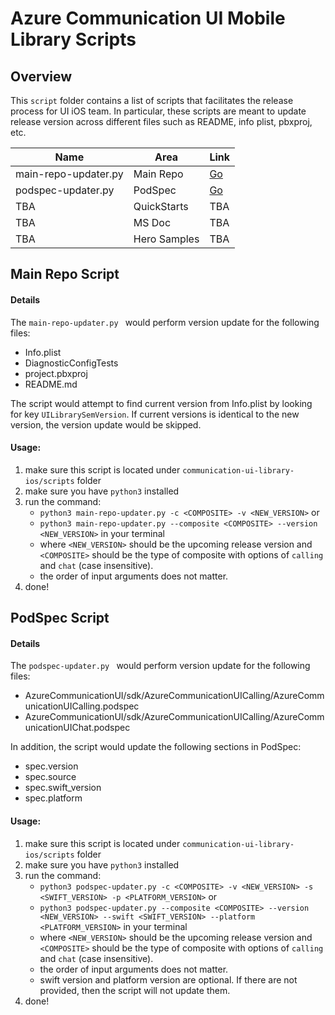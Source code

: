 # Azure Communication UI Mobile Library Scripts

## Overview

This ```script``` folder contains a list of scripts that facilitates the release process for UI iOS team. In particular, these scripts are meant to update release version across different files such as README, info plist, pbxproj, etc.

| Name                 | Area        | Link |
|----------------------|-------------|------|
| main-repo-updater.py | Main Repo | [Go](main-repo-updater.py)     |
| podspec-updater.py                  | PodSpec  |[Go](podspec-updater.py)  |
| TBA                  | QuickStarts | TBA  |
| TBA                  | MS Doc      | TBA  |
| TBA                  | Hero Samples| TBA  |

## Main Repo Script
#### Details

The ```main-repo-updater.py ``` would perform version update for the following files:
- Info.plist
- DiagnosticConfigTests
- project.pbxproj
- README.md

The script would attempt to find current version from Info.plist by looking for key ```UILibrarySemVersion```. If current versions is identical to the new version, the version update would be skipped.

#### Usage:

1. make sure this script is located under ```communication-ui-library-ios/scripts``` folder
2. make sure you have ```python3``` installed
3. run the command:
    - ```python3 main-repo-updater.py -c <COMPOSITE> -v <NEW_VERSION>``` or 
    - ```python3 main-repo-updater.py --composite <COMPOSITE> --version <NEW_VERSION>``` in your terminal
    - where ```<NEW_VERSION>``` should be the upcoming release version and `<COMPOSITE>` should be the type of composite with options of `calling` and `chat` (case insensitive).
     - the order of input arguments does not matter.
4. done!


## PodSpec Script
#### Details

The ```podspec-updater.py ``` would perform version update for the following files:
- AzureCommunicationUI/sdk/AzureCommunicationUICalling/AzureCommunicationUICalling.podspec
- AzureCommunicationUI/sdk/AzureCommunicationUICalling/AzureCommunicationUIChat.podspec

In addition, the script would update the following sections in PodSpec:
- spec.version
- spec.source
- spec.swift_version  
- spec.platform

#### Usage:

1. make sure this script is located under ```communication-ui-library-ios/scripts``` folder
2. make sure you have ```python3``` installed
3. run the command:
    - ```python3 podspec-updater.py -c <COMPOSITE> -v <NEW_VERSION> -s <SWIFT_VERSION> -p <PLATFORM_VERSION>``` or 
    - ```python3 podspec-updater.py --composite <COMPOSITE> --version <NEW_VERSION> --swift <SWIFT_VERSION> --platform <PLATFORM_VERSION>``` in your terminal
    - where ```<NEW_VERSION>``` should be the upcoming release version and `<COMPOSITE>` should be the type of composite with options of `calling` and `chat` (case insensitive). 
    - the order of input arguments does not matter.
    - swift version and platform version are optional. If there are not provided, then the script will not update them. 
4. done!
